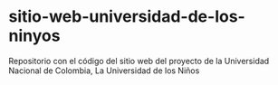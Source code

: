 sitio-web-universidad-de-los-ninyos
===================================

Repositorio con el código del sitio web del proyecto de la Universidad Nacional de Colombia, La Universidad de los Niños
